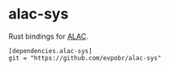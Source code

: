 # alac-sys

Rust bindings for [ALAC](https://macosforge.github.io/alac/).

    [dependencies.alac-sys]
    git = "https://github.com/evpobr/alac-sys"
